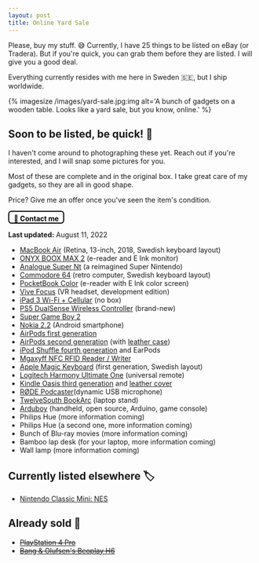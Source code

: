 ```yaml
---
layout: post
title: Online Yard Sale
---
```


Please, buy my stuff. 😅 Currently, I have 25 things to be listed on eBay (or Tradera). But if you're quick, you can grab them before they are listed. I will give you a good deal.

Everything currently resides with me here in Sweden 🇸🇪, but I ship worldwide.

{% imagesize /images/yard-sale.jpg:img alt='A bunch of gadgets on a wooden table. Looks like a yard sale, but you know, online.' %}

## Soon to be listed, be quick! 🚀

I haven't come around to photographing these yet. Reach out if you're interested, and I will snap some pictures for you.

Most of these are complete and in the original box. I take great care of my gadgets, so they are all in good shape.

Price? Give me an offer once you've seen the item's condition.

<a href="mailto:sven@dahlstrand.net" style="padding: 0.3rem 0.6rem 0 0.6rem; border: solid 0.15rem black; border-radius: 0.4rem;
font-weight: bold; display: inline-block; color: black; text-decoration: none;">💌 Contact me</a>

**Last updated:** August 11, 2022

* [MacBook Air](https://support.apple.com/kb/SP783?locale=en_US) (Retina, 13-inch, 2018, Swedish keyboard layout)
* [ONYX BOOX MAX 2](https://onyxboox.com/boox_max2) (e-reader and E Ink monitor)
* [Analogue Super Nt](https://www.analogue.co/super-nt) (a reimagined Super Nintendo)
* [Commodore 64](https://en.wikipedia.org/wiki/Commodore_64) (retro computer, Swedish keyboard layout)
* [PocketBook Color](https://www.pocketbook-int.com/us/products/pocketbook-color) (e-reader with E Ink color screen)
* [Vive Focus](https://business.vive.com/us/product/vive-focus/) (VR headset, development edition)
* [iPad 3 Wi-Fi + Cellular](https://support.apple.com/kb/sp647?locale=en_US) (no box)
* [PS5 DualSense Wireless Controller](https://www.playstation.com/en-us/accessories/dualsense-wireless-controller/) (brand-new)
* [Super Game Boy 2](https://en.wikipedia.org/wiki/Super_Game_Boy)
* [Nokia 2.2](https://en.wikipedia.org/wiki/Nokia_2.2) (Android smartphone)
* [AirPods first generation](https://en.wikipedia.org/wiki/AirPods#1st_generation)
* [AirPods second generation](https://en.wikipedia.org/wiki/AirPods#2nd_generation) (with [leather case](https://www.nativeunion.com/collections/airpods-gen-1-2/products/leather-case-for-airpods-gen-3?variant=39757619363979))
* [iPod Shuffle fourth generation](https://en.wikipedia.org/wiki/IPod_Shuffle#4th_generation) and EarPods
* [Mgaxyff NFC RFID Reader / Writer](https://www.walmart.com/ip/Mgaxyff-NFC-RFID-Reader-Writer-ACR122U-ISO-14443A-B-Free-Software-in-White-NFC-RFID-Reader-Writer-NFC-RFID-Reader/725054663)
* [Apple Magic Keyboard](https://en.wikipedia.org/wiki/Magic_Keyboard_(Mac)) (first generation, Swedish layout)
* [Logitech Harmony Ultimate One](https://www.amazon.com/Logitech-Harmony-Ultimate-One-Universal/dp/B00IAKLM54/) (universal remote)
* [Kindle Oasis third generation](https://www.amazon.com/All-new-Kindle-Oasis-now-with-adjustable-warm-light/dp/B07F7TLZF4) and [leather cover](https://www.amazon.com/Kindle-Oasis-Premium-Leather-Cover/dp/B07B89G5N1/)
* [RØDE Podcaster](https://rode.com/en/microphones/usb/podcaster)(dynamic USB microphone)
* [TwelveSouth BookArc](https://www.twelvesouth.com/products/bookarc-for-macbook) (laptop stand)
* [Arduboy](https://www.arduboy.com) (handheld, open source, Arduino, game console)
* Philips Hue (more information coming)
* Philips Hue (a second one, more information coming)
* Bunch of Blu-ray movies (more information coming)
* Bamboo lap desk (for your laptop, more information coming)
* Wall lamp (more information coming)

## Currently listed elsewhere 🏷

* [Nintendo Classic Mini: NES](https://www.tradera.com/item/1000433/553402390/nintendo-classic-mini-nes)

## Already sold 🙌

* <del>[PlayStation 4 Pro](https://www.tradera.com/item/344248/553283788/playstation-4-pro#view-item-carousel)</del>
* <del>[Bang & Olufsen's Beoplay H6](https://www.theverge.com/2016/7/8/12128152/bang-olufsen-beoplay-h6-review)</del>
